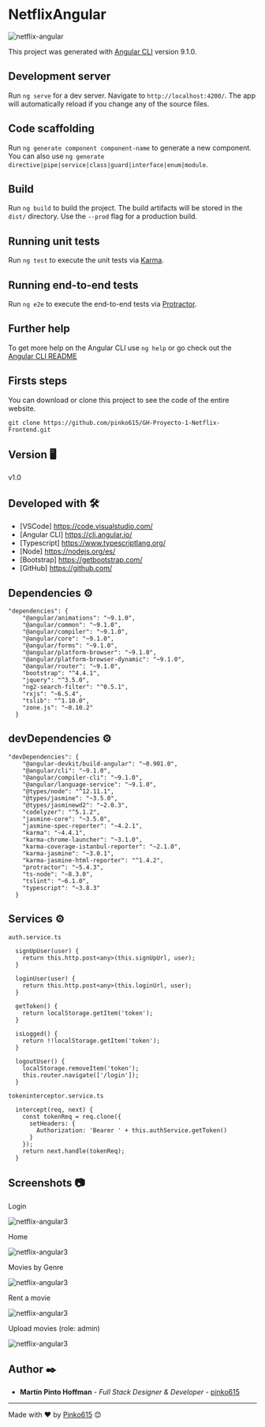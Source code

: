 # NetflixAngular

![netflix-angular](http://pink0.online/netflix.jpg)

This project was generated with [Angular CLI](https://github.com/angular/angular-cli) version 9.1.0.

## Development server

Run `ng serve` for a dev server. Navigate to `http://localhost:4200/`. The app will automatically reload if you change any of the source files.

## Code scaffolding

Run `ng generate component component-name` to generate a new component. You can also use `ng generate directive|pipe|service|class|guard|interface|enum|module`.

## Build

Run `ng build` to build the project. The build artifacts will be stored in the `dist/` directory. Use the `--prod` flag for a production build.

## Running unit tests

Run `ng test` to execute the unit tests via [Karma](https://karma-runner.github.io).

## Running end-to-end tests

Run `ng e2e` to execute the end-to-end tests via [Protractor](http://www.protractortest.org/).

## Further help

To get more help on the Angular CLI use `ng help` or go check out the [Angular CLI README](https://github.com/angular/angular-cli/blob/master/README.md)

## Firsts steps

You can download or clone this project to see the code of the entire website.
```
git clone https://github.com/pinko615/GH-Proyecto-1-Netflix-Frontend.git
```

## Version 🖥

v1.0

## Developed with 🛠️

* [VSCode] https://code.visualstudio.com/
* [Angular CLI] https://cli.angular.io/ 
* [Typescript] https://www.typescriptlang.org/
* [Node] https://nodejs.org/es/
* [Bootstrap] https://getbootstrap.com/
* [GitHub] https://github.com/

## Dependencies ⚙️

```
"dependencies": {
    "@angular/animations": "~9.1.0",
    "@angular/common": "~9.1.0",
    "@angular/compiler": "~9.1.0",
    "@angular/core": "~9.1.0",
    "@angular/forms": "~9.1.0",
    "@angular/platform-browser": "~9.1.0",
    "@angular/platform-browser-dynamic": "~9.1.0",
    "@angular/router": "~9.1.0",
    "bootstrap": "^4.4.1",
    "jquery": "^3.5.0",
    "ng2-search-filter": "^0.5.1",
    "rxjs": "~6.5.4",
    "tslib": "^1.10.0",
    "zone.js": "~0.10.2"
  }
```

## devDependencies ⚙️

```
"devDependencies": {
    "@angular-devkit/build-angular": "~0.901.0",
    "@angular/cli": "~9.1.0",
    "@angular/compiler-cli": "~9.1.0",
    "@angular/language-service": "~9.1.0",
    "@types/node": "^12.11.1",
    "@types/jasmine": "~3.5.0",
    "@types/jasminewd2": "~2.0.3",
    "codelyzer": "^5.1.2",
    "jasmine-core": "~3.5.0",
    "jasmine-spec-reporter": "~4.2.1",
    "karma": "~4.4.1",
    "karma-chrome-launcher": "~3.1.0",
    "karma-coverage-istanbul-reporter": "~2.1.0",
    "karma-jasmine": "~3.0.1",
    "karma-jasmine-html-reporter": "^1.4.2",
    "protractor": "~5.4.3",
    "ts-node": "~8.3.0",
    "tslint": "~6.1.0",
    "typescript": "~3.8.3"
  }
```

## Services ⚙️

```
auth.service.ts

  signUpUser(user) {
    return this.http.post<any>(this.signUpUrl, user);
  }

  loginUser(user) {
    return this.http.post<any>(this.loginUrl, user);
  }

  getToken() {
    return localStorage.getItem('token');
  }

  isLogged() {
    return !!localStorage.getItem('token');
  }

  logoutUser() {
    localStorage.removeItem('token');
    this.router.navigate(['/login']);
  }
```
```
tokeninterceptor.service.ts

  intercept(req, next) {
    const tokenReq = req.clone({
      setHeaders: {
        Authorization: 'Bearer ' + this.authService.getToken()
      }
    });
    return next.handle(tokenReq);
  }

```

## Screenshots 📷

Login

![netflix-angular3](http://pink0.online/netflix3.jpg)

Home

![netflix-angular3](http://pink0.online/netflix5.jpg)

Movies by Genre

![netflix-angular3](http://pink0.online/netflix4.jpg)

Rent a movie

![netflix-angular3](http://pink0.online/netflix6.jpg)

Upload movies (role: admin)

![netflix-angular3](http://pink0.online/netflix8.jpg)

## Author ✒️

* **Martín Pinto Hoffman** - *Full Stack Designer & Developer* - [pinko615](https://github.com/pinko615)

---
Made with ❤️ by [Pinko615](https://github.com/pinko615) 😊


